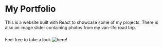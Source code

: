 # My Portfolio

This is a website built with React to showcase some of my projects. There is also
 an image slider containing photos from my van-life road trip.

 ### 
 Feel free to take a look ![here](https://nameless-ridge-90074.herokuapp.com/)!